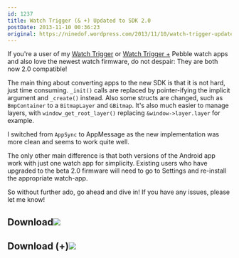 ```yaml
---
id: 1237
title: Watch Trigger (& +) Updated to SDK 2.0
postDate: 2013-11-10 00:36:23
original: https://ninedof.wordpress.com/2013/11/10/watch-trigger-updated-to-sdk-2-0/
---
```


If you're a user of my  [Watch Trigger](http://ninedof.wordpress.com/2013/09/13/watch-trigger-1-9-biggest-update-yet/) or  [Watch Trigger +](http://ninedof.wordpress.com/2013/09/22/watch-trigger-for-pebble-initial-release/) Pebble watch apps and also love the newest watch firmware, do not despair: They are both now 2.0 compatible!

The main thing about converting apps to the new SDK is that it is not hard, just time consuming. <code>_init()</code> calls are replaced by pointer-ifying the implicit argument and <code>_create()</code> instead. Also some structs are changed, such as <code>BmpContainer</code> to a <code>BitmapLayer</code> and <code>GBitmap</code>. It's also much easier to manage layers, with <code>window_get_root_layer()</code> replacing <code>&amp;window-&gt;layer.layer</code> for example.

I switched from <code>AppSync</code> to AppMessage as the new implementation was more clean and seems to work quite well.

The only other main difference is that both versions of the Android app work with just one watch app for simplicity. Existing users who have upgraded to the beta 2.0 firmware will need to go to Settings and re-install the appropriate watch-app.

So without further ado, go ahead and dive in! If you have any issues, please let me know!

## Download![](https://developer.android.com/images/brand/en_generic_rgb_wo_60.png)

## Download (+)![](https://developer.android.com/images/brand/en_generic_rgb_wo_60.png)
